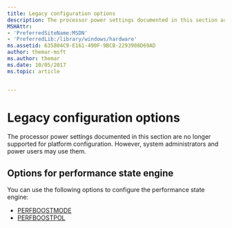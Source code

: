 ```yaml
---
title: Legacy configuration options
description: The processor power settings documented in this section are no longer supported for platform configuration. However, system administrators and power users may use them.
MSHAttr:
- 'PreferredSiteName:MSDN'
- 'PreferredLib:/library/windows/hardware'
ms.assetid: 635804C9-E161-490F-9BCB-2293908D69AD
author: themar-msft
ms.author: themar
ms.date: 10/05/2017
ms.topic: article


---
```


# Legacy configuration options


The processor power settings documented in this section are no longer supported for platform configuration. However, system administrators and power users may use them.

## <span id="Options_for_performance_state_engine"></span><span id="options_for_performance_state_engine"></span><span id="OPTIONS_FOR_PERFORMANCE_STATE_ENGINE"></span>Options for performance state engine


You can use the following options to configure the performance state engine:

-   [PERFBOOSTMODE](legacy-config-options-perfboostmode.md)
-   [PERFBOOSTPOL](legacy-config-options-perfboostpol.md)
